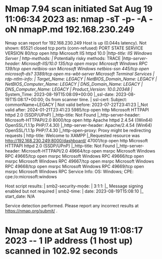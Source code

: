 # Nmap 7.94 scan initiated Sat Aug 19 11:06:34 2023 as: nmap -sT -p- -A -oN nmapP.md 192.168.230.249
Nmap scan report for 192.168.230.249
Host is up (0.044s latency).
Not shown: 65521 closed tcp ports (conn-refused)
PORT      STATE SERVICE       VERSION
80/tcp    open  http          Microsoft IIS httpd 10.0
|_http-title: IIS Windows Server
| http-methods: 
|_  Potentially risky methods: TRACE
|_http-server-header: Microsoft-IIS/10.0
135/tcp   open  msrpc         Microsoft Windows RPC
139/tcp   open  netbios-ssn   Microsoft Windows netbios-ssn
445/tcp   open  microsoft-ds?
3389/tcp  open  ms-wbt-server Microsoft Terminal Services
| rdp-ntlm-info: 
|   Target_Name: LEGACY
|   NetBIOS_Domain_Name: LEGACY
|   NetBIOS_Computer_Name: LEGACY
|   DNS_Domain_Name: LEGACY
|   DNS_Computer_Name: LEGACY
|   Product_Version: 10.0.20348
|_  System_Time: 2023-08-19T15:08:09+00:00
|_ssl-date: 2023-08-19T15:08:17+00:00; 0s from scanner time.
| ssl-cert: Subject: commonName=LEGACY
| Not valid before: 2023-07-22T23:41:23
|_Not valid after:  2024-01-21T23:41:23
5985/tcp  open  http          Microsoft HTTPAPI httpd 2.0 (SSDP/UPnP)
|_http-title: Not Found
|_http-server-header: Microsoft-HTTPAPI/2.0
8000/tcp  open  http          Apache httpd 2.4.54 ((Win64) OpenSSL/1.1.1p PHP/7.4.30)
|_http-server-header: Apache/2.4.54 (Win64) OpenSSL/1.1.1p PHP/7.4.30
|_http-open-proxy: Proxy might be redirecting requests
| http-title: Welcome to XAMPP
|_Requested resource was http://192.168.230.249:8000/dashboard/
47001/tcp open  http          Microsoft HTTPAPI httpd 2.0 (SSDP/UPnP)
|_http-title: Not Found
|_http-server-header: Microsoft-HTTPAPI/2.0
49664/tcp open  msrpc         Microsoft Windows RPC
49665/tcp open  msrpc         Microsoft Windows RPC
49666/tcp open  msrpc         Microsoft Windows RPC
49667/tcp open  msrpc         Microsoft Windows RPC
49668/tcp open  msrpc         Microsoft Windows RPC
49669/tcp open  msrpc         Microsoft Windows RPC
Service Info: OS: Windows; CPE: cpe:/o:microsoft:windows

Host script results:
| smb2-security-mode: 
|   3:1:1: 
|_    Message signing enabled but not required
| smb2-time: 
|   date: 2023-08-19T15:08:10
|_  start_date: N/A

Service detection performed. Please report any incorrect results at https://nmap.org/submit/ .
# Nmap done at Sat Aug 19 11:08:17 2023 -- 1 IP address (1 host up) scanned in 102.92 seconds

